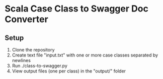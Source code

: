 # Scala Case Class to Swagger Doc Converter

## Setup
1. Clone the repository
2. Create text file "input.txt" with one or more case classes separated by newlines
3. Run ./class-to-swagger.py
4. View output files (one per class) in the "output/" folder
